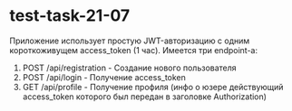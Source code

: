# test-task-21-07

Приложение использует простую JWT-авторизацию с одним короткоживущем access_token (1 час). Имеется три endpoint-а:

1) POST /api/registration - Создание нового пользователя
2) POST /api/login - Получение access_token
3) GET /api/profile - Получение профиля (инфо о юзере действующий access_token которого был передан в заголовке Authorization)
